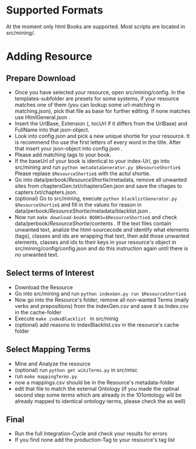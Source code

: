 # Supported Formats

At the moment only html Books are supported.
Most scripts are located in src/mining/.

# Adding Resource

## Prepare Download

* Once you have selected your resource, open src/mining/config. In the templates-subfolder are presets for some systems, if your resource matches one of them (you can lookup some url-matching in matching.json), pick that file as base for further editing. If none matches use HtmlGeneral.json .
* Insert the UrlBase, Extension (, tocUrl if it differs from the UrlBase) and FullName into that json-object.
* Look into config.json and pick a new unique shortie for your resource. It is recommend tho use the first letters of every word in the title. After that insert your json-object into config.json .
* Please add matching tags to your book.
* If the baseUrl of your book is identical to your index-Url, go into src/mining and run ```python metadataGenerator.py $ResourceShortie$``` Please replase `$ResourceShortie$` with the actul shortie.
* Go into data/perbook/$ResourceShortie$/metadata, remove all unwanted sites from chaptersGen.txt/chaptersGen.json and save the chages to capters.txt/chapters.json.
* (optional) Go to src/mining, execute ```python blacklistGenerator.py $ResourceShortie$``` and fill in the values for reason in data/perbook/$ResourceShortie$/metadata/blacklist.json .
* Now run ``` make download-books BOOKS=$ResourceShortie$ ``` and check data/perbook/$ResourceShortie$/contents . If the text files contain unwanted text, analize the html-sourcecode and identify what elements (tags), classes and ids are wrapping that text, then add those unwanted elements, classes and ids to their keys in your resource's object in src/mining/config/config.json and do this instruction again until there is no unwanted text.

## Select terms of Interest

* Download the Resource
* Go into src/mining and run ```python indexGen.py run $ResourceShortie$ ```
* Now go into the Resource's folder, remove all non-wanted Terms (maily verbs and prepositions) from the indexGen.csv and save it as Index.csv in the cache-folder
* Execute ```make indexBlacklist ``` in src/minig
* (optional) add reasons to indexBlacklist.csv in the resource's cache folder

## Select Mapping Terms

* Mine and Analyze the resource
* (optional) run ``` python get wikiTerms.py ``` in src/misc
* run ``` make mappingTerms.py ``` 
* now a mappings.csv should be in the Resource's metadata-folder
* edit that file to match the external Ontology (if you made the optinal second step some terms which are already in the 101ontology will be already mapped to identical ontology-terms, please check the as well)

## Final
* Run the full Integration-Cycle and check your results for errors
* If you find none add the production-Tag to your resource's tag list
